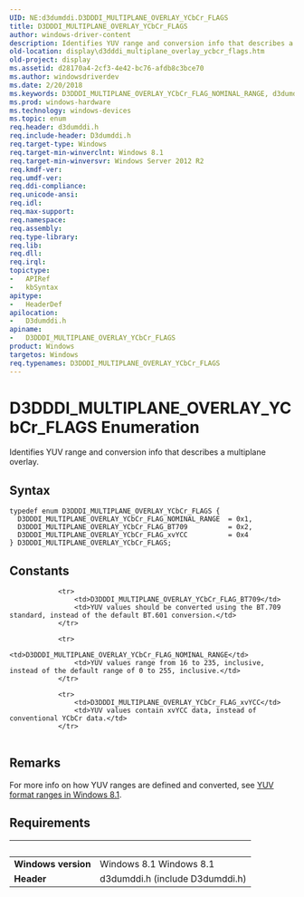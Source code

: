 ```yaml
---
UID: NE:d3dumddi.D3DDDI_MULTIPLANE_OVERLAY_YCbCr_FLAGS
title: D3DDDI_MULTIPLANE_OVERLAY_YCbCr_FLAGS
author: windows-driver-content
description: Identifies YUV range and conversion info that describes a multiplane overlay.
old-location: display\d3dddi_multiplane_overlay_ycbcr_flags.htm
old-project: display
ms.assetid: d28170a4-2cf3-4e42-bc76-afdb8c3bce70
ms.author: windowsdriverdev
ms.date: 2/20/2018
ms.keywords: D3DDDI_MULTIPLANE_OVERLAY_YCbCr_FLAG_NOMINAL_RANGE, d3dumddi/D3DDDI_MULTIPLANE_OVERLAY_YCbCr_FLAG_xvYCC, D3DDDI_MULTIPLANE_OVERLAY_YCbCr_FLAG_xvYCC, d3dumddi/D3DDDI_MULTIPLANE_OVERLAY_YCbCr_FLAGS, D3DDDI_MULTIPLANE_OVERLAY_YCbCr_FLAGS enumeration [Display Devices], D3DDDI_MULTIPLANE_OVERLAY_YCbCr_FLAG_BT709, d3dumddi/D3DDDI_MULTIPLANE_OVERLAY_YCbCr_FLAG_BT709, display.d3dddi_multiplane_overlay_ycbcr_flags, D3DDDI_MULTIPLANE_OVERLAY_YCbCr_FLAGS, d3dumddi/D3DDDI_MULTIPLANE_OVERLAY_YCbCr_FLAG_NOMINAL_RANGE
ms.prod: windows-hardware
ms.technology: windows-devices
ms.topic: enum
req.header: d3dumddi.h
req.include-header: D3dumddi.h
req.target-type: Windows
req.target-min-winverclnt: Windows 8.1
req.target-min-winversvr: Windows Server 2012 R2
req.kmdf-ver: 
req.umdf-ver: 
req.ddi-compliance: 
req.unicode-ansi: 
req.idl: 
req.max-support: 
req.namespace: 
req.assembly: 
req.type-library: 
req.lib: 
req.dll: 
req.irql: 
topictype:
-	APIRef
-	kbSyntax
apitype:
-	HeaderDef
apilocation:
-	D3dumddi.h
apiname:
-	D3DDDI_MULTIPLANE_OVERLAY_YCbCr_FLAGS
product: Windows
targetos: Windows
req.typenames: D3DDDI_MULTIPLANE_OVERLAY_YCbCr_FLAGS
---
```


# D3DDDI_MULTIPLANE_OVERLAY_YCbCr_FLAGS Enumeration
Identifies YUV range and conversion info that describes a multiplane overlay.

## Syntax
````
typedef enum D3DDDI_MULTIPLANE_OVERLAY_YCbCr_FLAGS { 
  D3DDDI_MULTIPLANE_OVERLAY_YCbCr_FLAG_NOMINAL_RANGE  = 0x1,
  D3DDDI_MULTIPLANE_OVERLAY_YCbCr_FLAG_BT709          = 0x2,
  D3DDDI_MULTIPLANE_OVERLAY_YCbCr_FLAG_xvYCC          = 0x4
} D3DDDI_MULTIPLANE_OVERLAY_YCbCr_FLAGS;
````

## Constants

<table>
            
                <tr>
                    <td>D3DDDI_MULTIPLANE_OVERLAY_YCbCr_FLAG_BT709</td>
                    <td>YUV values should be converted using the BT.709 standard, instead of the default BT.601 conversion.</td>
                </tr>
            
                <tr>
                    <td>D3DDDI_MULTIPLANE_OVERLAY_YCbCr_FLAG_NOMINAL_RANGE</td>
                    <td>YUV values range from 16 to 235, inclusive, instead of the default range of 0 to 255, inclusive.</td>
                </tr>
            
                <tr>
                    <td>D3DDDI_MULTIPLANE_OVERLAY_YCbCr_FLAG_xvYCC</td>
                    <td>YUV values contain xvYCC data, instead of conventional YCbCr data.</td>
                </tr>
</table>

## Remarks

For more info on how YUV ranges are defined and converted, see <a href="https://msdn.microsoft.com/D76FFB8C-CA42-446E-826F-52982B1849E5">YUV format ranges in Windows 8.1</a>.

## Requirements
| &nbsp; | &nbsp; |
| ---- |:---- |
| **Windows version** | Windows 8.1 Windows 8.1 |
| **Header** | d3dumddi.h (include D3dumddi.h) |